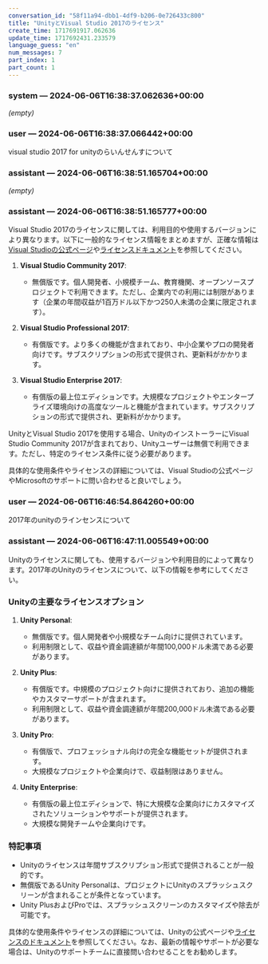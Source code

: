 ```yaml
---
conversation_id: "58f11a94-dbb1-4df9-b206-0e726433c800"
title: "UnityとVisual Studio 2017のライセンス"
create_time: 1717691917.062636
update_time: 1717692431.233579
language_guess: "en"
num_messages: 7
part_index: 1
part_count: 1
---
```


### system — 2024-06-06T16:38:37.062636+00:00

_(empty)_

### user — 2024-06-06T16:38:37.066442+00:00

visual studio 2017 for unityのらいんせんすについて

### assistant — 2024-06-06T16:38:51.165704+00:00

_(empty)_

### assistant — 2024-06-06T16:38:51.165777+00:00

Visual Studio 2017のライセンスに関しては、利用目的や使用するバージョンにより異なります。以下に一般的なライセンス情報をまとめますが、正確な情報は[Visual Studioの公式ページ](https://visualstudio.microsoft.com/)や[ライセンスドキュメント](https://visualstudio.microsoft.com/license-terms/)を参照してください。

1. **Visual Studio Community 2017**:
   - 無償版です。個人開発者、小規模チーム、教育機関、オープンソースプロジェクトで利用できます。ただし、企業内での利用には制限があります（企業の年間収益が1百万ドル以下かつ250人未満の企業に限定されます）。

2. **Visual Studio Professional 2017**:
   - 有償版です。より多くの機能が含まれており、中小企業やプロの開発者向けです。サブスクリプションの形式で提供され、更新料がかかります。

3. **Visual Studio Enterprise 2017**:
   - 有償版の最上位エディションです。大規模なプロジェクトやエンタープライズ環境向けの高度なツールと機能が含まれています。サブスクリプションの形式で提供され、更新料がかかります。

UnityとVisual Studio 2017を使用する場合、UnityのインストーラーにVisual Studio Community 2017が含まれており、Unityユーザーは無償で利用できます。ただし、特定のライセンス条件に従う必要があります。

具体的な使用条件やライセンスの詳細については、Visual Studioの公式ページやMicrosoftのサポートに問い合わせると良いでしょう。

### user — 2024-06-06T16:46:54.864260+00:00

2017年のunityのラインセンスについて

### assistant — 2024-06-06T16:47:11.005549+00:00

Unityのライセンスに関しても、使用するバージョンや利用目的によって異なります。2017年のUnityのライセンスについて、以下の情報を参考にしてください。

### Unityの主要なライセンスオプション

1. **Unity Personal**:
   - 無償版です。個人開発者や小規模なチーム向けに提供されています。
   - 利用制限として、収益や資金調達額が年間100,000ドル未満である必要があります。

2. **Unity Plus**:
   - 有償版です。中規模のプロジェクト向けに提供されており、追加の機能やカスタマーサポートが含まれます。
   - 利用制限として、収益や資金調達額が年間200,000ドル未満である必要があります。

3. **Unity Pro**:
   - 有償版で、プロフェッショナル向けの完全な機能セットが提供されます。
   - 大規模なプロジェクトや企業向けで、収益制限はありません。

4. **Unity Enterprise**:
   - 有償版の最上位エディションで、特に大規模な企業向けにカスタマイズされたソリューションやサポートが提供されます。
   - 大規模な開発チームや企業向けです。

### 特記事項

- Unityのライセンスは年間サブスクリプション形式で提供されることが一般的です。
- 無償版であるUnity Personalは、プロジェクトにUnityのスプラッシュスクリーンが含まれることが条件となっています。
- Unity PlusおよびProでは、スプラッシュスクリーンのカスタマイズや除去が可能です。

具体的な使用条件やライセンスの詳細については、Unityの公式ページや[ライセンスのドキュメント](https://unity3d.com/legal/terms-of-service/software)を参照してください。なお、最新の情報やサポートが必要な場合は、Unityのサポートチームに直接問い合わせることをお勧めします。
